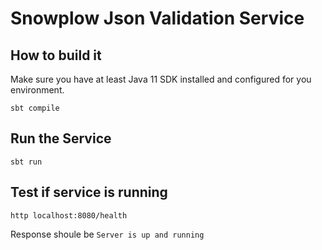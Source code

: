 # Snowplow Json Validation Service

## How to build it 

Make sure you have at least Java 11 SDK installed and configured for you environment. 

``sbt compile``

## Run the Service

``sbt run``

## Test if service is running 

``http localhost:8080/health``

Response shoule be ``Server is up and running``
